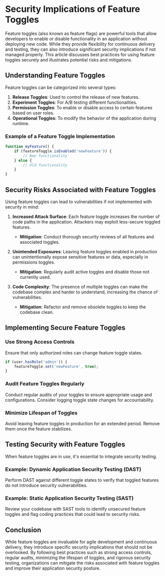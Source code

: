 # Security Implications of Feature Toggles

Feature toggles (also known as feature flags) are powerful tools that allow developers to enable or disable functionality in an application without deploying new code. While they provide flexibility for continuous delivery and testing, they can also introduce significant security implications if not managed properly. This article discusses best practices for using feature toggles securely and illustrates potential risks and mitigations.

## Understanding Feature Toggles

Feature toggles can be categorized into several types:
1. **Release Toggles**: Used to control the release of new features.
2. **Experiment Toggles**: For A/B testing different functionalities.
3. **Permission Toggles**: To enable or disable access to certain features based on user roles.
4. **Operational Toggles**: To modify the behavior of the application during runtime.

### Example of a Feature Toggle Implementation

```javascript
function myFeature() {
    if (featureToggle.isEnabled('newFeature')) {
        // New functionality
    } else {
        // Old functionality
    }
}
```

## Security Risks Associated with Feature Toggles

Using feature toggles can lead to vulnerabilities if not implemented with security in mind:

1. **Increased Attack Surface**: Each feature toggle increases the number of code paths in the application. Attackers may exploit less-secure toggled features.
   - **Mitigation**: Conduct thorough security reviews of all features and associated toggles.

2. **Unintended Exposures**: Leaving feature toggles enabled in production can unintentionally expose sensitive features or data, especially in permissions toggles.
   - **Mitigation**: Regularly audit active toggles and disable those not currently used.

3. **Code Complexity**: The presence of multiple toggles can make the codebase complex and harder to understand, increasing the chance of vulnerabilities.
   - **Mitigation**: Refactor and remove obsolete toggles to keep the codebase clean.

## Implementing Secure Feature Toggles

### Use Strong Access Controls
Ensure that only authorized roles can change feature toggle states.

```javascript
if (user.hasRole('admin')) {
    featureToggle.set('newFeature', true);
}
```

### Audit Feature Toggles Regularly
Conduct regular audits of your toggles to ensure appropriate usage and configurations. Consider logging toggle state changes for accountability.

### Minimize Lifespan of Toggles
Avoid leaving feature toggles in production for an extended period. Remove them once the feature stabilizes.

## Testing Security with Feature Toggles

When feature toggles are in use, it's essential to integrate security testing.

### Example: Dynamic Application Security Testing (DAST)
Perform DAST against different toggle states to verify that toggled features do not introduce security vulnerabilities.

### Example: Static Application Security Testing (SAST)
Review your codebase with SAST tools to identify unsecured feature toggles and flag coding practices that could lead to security risks.

## Conclusion

While feature toggles are invaluable for agile development and continuous delivery, they introduce specific security implications that should not be overlooked. By following best practices such as strong access controls, regular audits, minimizing the lifespan of toggles, and rigorous security testing, organizations can mitigate the risks associated with feature toggles and improve their application security posture.
